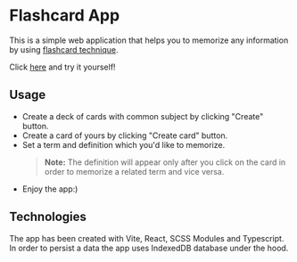 # Flashcard App

This is a simple web application that helps you to memorize any information by using [flashcard technique](https://en.wikipedia.org/wiki/Flashcard#:~:text=It%20is%20a%20simple%20implementation,solution%20written%20on%20a%20flashcard.).

Click [here](https://flashcard-beige.vercel.app/) and try it yourself!

## Usage

-   Create a deck of cards with common subject by clicking "Create" button.
-   Create a card of yours by clicking "Create card" button.
-   Set a term and definition which you'd like to memorize.
    > **Note:** The definition will appear only after you click on the card in order to memorize a related term and vice versa.
-   Enjoy the app:)

## Technologies

The app has been created with Vite, React, SCSS Modules and Typescript.
In order to persist a data the app uses IndexedDB database under the hood.
